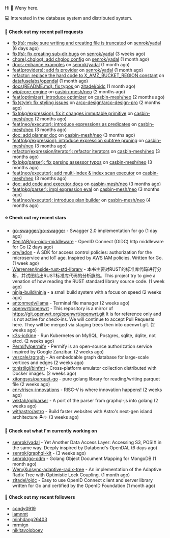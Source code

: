 Hi 👋 Weny here.

💻 Interested in the database system and distributed system.

#### 🔨 Check out my recent pull requests

- [fix(fs): make sure writing and creating file is truncated](https://github.com/senrok/yadal/pull/6) on [senrok/yadal](https://github.com/senrok/yadal) (6 days ago)
- [fix(fs): fix creating sub-dir bugs](https://github.com/senrok/yadal/pull/5) on [senrok/yadal](https://github.com/senrok/yadal) (3 weeks ago)
- [chore(.chglog): add chglog config](https://github.com/senrok/yadal/pull/4) on [senrok/yadal](https://github.com/senrok/yadal) (1 month ago)
- [docs: enhance examples](https://github.com/senrok/yadal/pull/3) on [senrok/yadal](https://github.com/senrok/yadal) (1 month ago)
- [feat(providers): add fs provider](https://github.com/senrok/yadal/pull/1) on [senrok/yadal](https://github.com/senrok/yadal) (1 month ago)
- [refactor: replace the hard code to X_AMZ_BUCKET_REGION constant](https://github.com/datafuselabs/opendal/pull/866) on [datafuselabs/opendal](https://github.com/datafuselabs/opendal) (1 month ago)
- [docs(README.md): fix typos ](https://github.com/zitadel/oidc/pull/227) on [zitadel/oidc](https://github.com/zitadel/oidc) (1 month ago)
- [wip/core-engine](https://github.com/casbin-mesh/neo/pull/69) on [casbin-mesh/neo](https://github.com/casbin-mesh/neo) (2 months ago)
- [feat(optimizer): introduce optimizer](https://github.com/casbin-mesh/neo/pull/68) on [casbin-mesh/neo](https://github.com/casbin-mesh/neo) (2 months ago)
- [fix(style): fix styling issues](https://github.com/arco-design/arco-design-pro/pull/78) on [arco-design/arco-design-pro](https://github.com/arco-design/arco-design-pro) (2 months ago)
- [fix(pkg/expression): fix it changes immutable primitive](https://github.com/casbin-mesh/neo/pull/67) on [casbin-mesh/neo](https://github.com/casbin-mesh/neo) (2 months ago)
- [feat(neo/executor): introduce expressions as predicates](https://github.com/casbin-mesh/neo/pull/65) on [casbin-mesh/neo](https://github.com/casbin-mesh/neo) (3 months ago)
- [doc: add planner doc](https://github.com/casbin-mesh/neo/pull/62) on [casbin-mesh/neo](https://github.com/casbin-mesh/neo) (3 months ago)
- [feat(pkg/expression): introduce expression subtree pruning](https://github.com/casbin-mesh/neo/pull/61) on [casbin-mesh/neo](https://github.com/casbin-mesh/neo) (3 months ago)
- [refactor(expression/iterator): refactor iterators](https://github.com/casbin-mesh/neo/pull/60) on [casbin-mesh/neo](https://github.com/casbin-mesh/neo) (3 months ago)
- [fix(pkg/parser): fix parsing assessor typos](https://github.com/casbin-mesh/neo/pull/59) on [casbin-mesh/neo](https://github.com/casbin-mesh/neo) (3 months ago)
- [feat(neo/executor): add multi-index &amp; index scan executor](https://github.com/casbin-mesh/neo/pull/57) on [casbin-mesh/neo](https://github.com/casbin-mesh/neo) (3 months ago)
- [doc: add code and executor docs](https://github.com/casbin-mesh/neo/pull/55) on [casbin-mesh/neo](https://github.com/casbin-mesh/neo) (3 months ago)
- [feat(pkg/parser): impl expression eval](https://github.com/casbin-mesh/neo/pull/54) on [casbin-mesh/neo](https://github.com/casbin-mesh/neo) (3 months ago)
- [feat(neo/executor): introduce plan builder](https://github.com/casbin-mesh/neo/pull/52) on [casbin-mesh/neo](https://github.com/casbin-mesh/neo) (4 months ago)

#### ⭐ Check out my recent stars

- [go-swagger/go-swagger](https://github.com/go-swagger/go-swagger) - Swagger 2.0 implementation for go (1 day ago)
- [XenitAB/go-oidc-middleware](https://github.com/XenitAB/go-oidc-middleware) - OpenID Connect (OIDC) http middleware for Go (2 days ago)
- [ory/ladon](https://github.com/ory/ladon) - A SDK for access control policies: authorization for the microservice and IoT age. Inspired by AWS IAM policies. Written for Go. (1 week ago)
- [Warrenren/inside-rust-std-library](https://github.com/Warrenren/inside-rust-std-library) - 本书主要对RUST的标准库代码进行分析，并试图给出RUST标准库代码的分析脉络。This project try to give a venation of how reading the RUST standard library source code.  (1 week ago)
- [ninja-build/ninja](https://github.com/ninja-build/ninja) - a small build system with a focus on speed (2 weeks ago)
- [antonmedv/llama](https://github.com/antonmedv/llama) - Terminal file manager (2 weeks ago)
- [openwrt/openwrt](https://github.com/openwrt/openwrt) - This repository is a mirror of https://git.openwrt.org/openwrt/openwrt.git It is for reference only and is not active for check-ins.  We will continue to accept Pull Requests here. They will be merged via staging trees then into openwrt.git. (2 weeks ago)
- [k3s-io/kine](https://github.com/k3s-io/kine) - Run Kubernetes on MySQL, Postgres, sqlite, dqlite, not etcd. (2 weeks ago)
- [Permify/permify](https://github.com/Permify/permify) - Permify is an open-source authorization service inspired by Google Zanzibar. (2 weeks ago)
- [vescale/zgraph](https://github.com/vescale/zgraph) - An embeddable graph database for large-scale vertices and edges (2 weeks ago)
- [tonistiigi/binfmt](https://github.com/tonistiigi/binfmt) - Cross-platform emulator collection distributed with Docker images. (2 weeks ago)
- [xitongsys/parquet-go](https://github.com/xitongsys/parquet-go) - pure golang library for reading/writing parquet file (2 weeks ago)
- [cnrv/riscv-innovations](https://github.com/cnrv/riscv-innovations) - RISC-V is where innovation happens! (2 weeks ago)
- [vektah/gqlparser](https://github.com/vektah/gqlparser) - A port of the parser from graphql-js into golang (2 weeks ago)
- [withastro/astro](https://github.com/withastro/astro) - Build faster websites with Astro&#39;s next-gen island architecture 🏝✨ (3 weeks ago)

#### 👷 Check out what I'm currently working on

- [senrok/yadal](https://github.com/senrok/yadal) - Yet Another Data Access Layer: Accessing S3, POSIX in the same way. Deeply inspired by Databend&#39;s OpenDAL (6 days ago)
- [senrok/graphql-kit](https://github.com/senrok/graphql-kit) -  (3 weeks ago)
- [senrok/go-odm](https://github.com/senrok/go-odm) - Golang Object Document Mapping for MongoDB (1 month ago)
- [WenyXu/sync-adaptive-radix-tree](https://github.com/WenyXu/sync-adaptive-radix-tree) - An implementation of the Adaptive Radix Tree with Optimistic Lock Coupling. (1 month ago)
- [zitadel/oidc](https://github.com/zitadel/oidc) - Easy to use OpenID Connect client and server library written for Go and certified by the OpenID Foundation (1 month ago)

#### 👯 Check out my recent followers

- [condy0919](https://github.com/condy0919)
- [iamnmt](https://github.com/iamnmt)
- [minhdang26403](https://github.com/minhdang26403)
- [mrmign](https://github.com/mrmign)
- [nikitavoloboev](https://github.com/nikitavoloboev)


